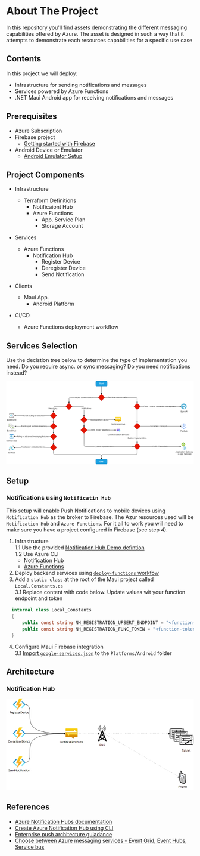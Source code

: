 # About The Project

In this repository you'll find assets demonstrating the different messaging capabilities offered by Azure.  The asset is designed in such a way that it attempts to demonstrate each resources capabilities for a specific use case

## Contents

In this project we will deploy:

- Infrastructure for sending notifications and messages
- Services powered by Azure Functions
- .NET Maui Android app for receiving notifications and messages

## Prerequisites

- Azure Subscription
- Firebase project
  - [Getting started with Firebase](https://cloud.google.com/firestore/docs/client/get-firebase)
- Android Device or Emulator
  - [Android Emulator Setup](https://learn.microsoft.com/en-us/xamarin/android/get-started/installation/android-emulator/)

## Project Components

- Infrastructure
  - Terraform Definitions
    - Notificaiont Hub
    - Azure Functions
      - App. Service Plan
      - Storage Account

- Services
  - Azure Functions
    - Notification Hub
      - Register Device
      - Deregister Device
      - Send Notification

- Clients
  - Maui App.
    - Android Platform

- CI/CD
  - Azure Functions deployment workflow

## Services Selection

Use the decistion tree below to determine the type of implementation you need. Do you require async. or sync messaging? Do you need notifications instead?

![services-decision-tre](docs/media/decision-tree.png)

## Setup

### Notifications using `Notificatin Hub`

This setup will enable Push Notifications to mobile devices using `Notification Hub` as the broker to Firebase.  The Azur resources used will be `Notification Hub` and `Azure Functions`.  For it all to work you will need to make sure you have a project configured in Firebase (see step 4).

1. Infrastructure  
  1.1 Use the provided [Notification Hub Demo defintion](infrastructure/terraform/notification-hub-demo/main.tf)  
  1.2 Use Azure CLI  
    - [Notification Hub](https://learn.microsoft.com/en-us/azure/notification-hubs/create-notification-hub-azure-cli)
    - [Azure Functions](https://learn.microsoft.com/en-us/azure/azure-functions/create-first-function-cli-csharp?tabs=azure-cli%2Cin-process#create-supporting-azure-resources-for-your-function)
2. Deploy backend services using [`deploy-functions` workfow](./.github/workflows/deploy-functions.yaml)
3. Add a `static class` at the root of the Maui project called `Local.Constants.cs`  
  3.1 Replace content with code below. Update values wit your function endpoint and token  

  ```cs
    internal class Local_Constants
    {
        public const string NH_REGISTRATION_UPSERT_ENDPOINT = "<function-endpoint-sans-token>";
        public const string NH_REGISTRATION_FUNC_TOKEN = "<function-token>";
    }

  ```

4. Configure Maui Firebase integration  
  3.1 [Import `google-services.json`](https://learn.microsoft.com/en-us/azure/notification-hubs/xamarin-notification-hubs-push-notifications-android-gcm#add-the-google-services-json-file) to the `Platforms/Android` folder

## Architecture

### Notification Hub

![notification-hub-arch](docs/media/notification-hub.jpg)

## References

- [Azure Notification Hubs documentation](https://learn.microsoft.com/en-us/azure/notification-hubs/)
- [Create Azure Notification Hub using CLI](https://learn.microsoft.com/en-us/azure/notification-hubs/create-notification-hub-azure-cli)
- [Enterprise push architecture guiadance](https://learn.microsoft.com/en-us/azure/notification-hubs/notification-hubs-enterprise-push-notification-architecture)
- [Choose between Azure messaging services - Event Grid, Event Hubs, Service bus](https://learn.microsoft.com/en-us/azure/event-grid/compare-messaging-services)